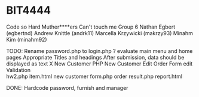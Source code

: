 BIT4444
=======

Code so Hard Muther****ers Can't touch me
Group 6
Nathan Egbert (egbertnd)
Andrew Knittle (andrk11)
Marcella Krzywicki (makrzy93)
Minahm Kim (minahm92)


TODO:
Rename password.php to login.php ?
evaluate main menu and home pages
Appropriate Titles and headings
After submission, data should be displayed as text
X	New Customer PHP
New Customer Edit
Order Form edit
Validation	
	hw2.php
	item.html
	new customer form.php
	order result.php
	report.html

DONE:
Hardcode password, furnish and manager

